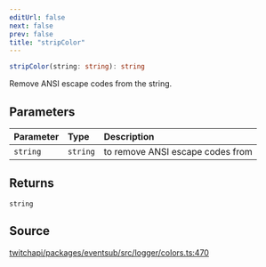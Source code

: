 ```yaml
---
editUrl: false
next: false
prev: false
title: "stripColor"
---
```


```ts
stripColor(string: string): string
```

Remove ANSI escape codes from the string.

## Parameters

| Parameter | Type | Description |
| :------ | :------ | :------ |
| `string` | `string` | to remove ANSI escape codes from |

## Returns

`string`

## Source

[twitchapi/packages/eventsub/src/logger/colors.ts:470](https://github.com/pablornc/twitchapi//blob/3baa008ac8be1133cbb9253985d5d4cd48b4e780/packages/eventsub/src/logger/colors.ts#L470)
